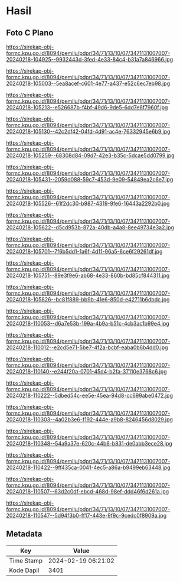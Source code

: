 # Hasil

## Foto C Plano

https://sirekap-obj-formc.kpu.go.id/8094/pemilu/pdpr/34/71/13/10/07/3471131007007-20240218-104925--9932443d-3fed-4e33-84c4-b31a7a846966.jpg

https://sirekap-obj-formc.kpu.go.id/8094/pemilu/pdpr/34/71/13/10/07/3471131007007-20240218-105003--5ea8acef-c601-4e77-a437-e52c6ec7eb98.jpg

https://sirekap-obj-formc.kpu.go.id/8094/pemilu/pdpr/34/71/13/10/07/3471131007007-20240218-105213--e526687b-f4bf-49d6-9de5-6dd7e6f7960f.jpg

https://sirekap-obj-formc.kpu.go.id/8094/pemilu/pdpr/34/71/13/10/07/3471131007007-20240218-105130--42c2df42-04fd-4d91-ac4e-76332945e6b9.jpg

https://sirekap-obj-formc.kpu.go.id/8094/pemilu/pdpr/34/71/13/10/07/3471131007007-20240218-105259--68308d84-09d7-42e3-b35c-5dcae5dd0799.jpg

https://sirekap-obj-formc.kpu.go.id/8094/pemilu/pdpr/34/71/13/10/07/3471131007007-20240218-105431--2059d088-59c7-453d-9e09-54849ea2c6e7.jpg

https://sirekap-obj-formc.kpu.go.id/8094/pemilu/pdpr/34/71/13/10/07/3471131007007-20240218-105526--61f2dc30-b987-4319-9fe6-16443a2292b0.jpg

https://sirekap-obj-formc.kpu.go.id/8094/pemilu/pdpr/34/71/13/10/07/3471131007007-20240218-105622--d5cd953b-872a-40db-a4a8-8ee49734e3a2.jpg

https://sirekap-obj-formc.kpu.go.id/8094/pemilu/pdpr/34/71/13/10/07/3471131007007-20240218-105701--7f6b5dd1-1a6f-4d11-96a5-6ce6f29261df.jpg

https://sirekap-obj-formc.kpu.go.id/8094/pemilu/pdpr/34/71/13/10/07/3471131007007-20240218-105751--89e3f9e6-ab68-4e33-860b-bd85cf844311.jpg

https://sirekap-obj-formc.kpu.go.id/8094/pemilu/pdpr/34/71/13/10/07/3471131007007-20240218-105826--bc81f889-bb9b-41e6-850d-e42711b6dbdc.jpg

https://sirekap-obj-formc.kpu.go.id/8094/pemilu/pdpr/34/71/13/10/07/3471131007007-20240218-110053--d6a7e53b-199a-4b9a-b51c-4cb3ac1b99e4.jpg

https://sirekap-obj-formc.kpu.go.id/8094/pemilu/pdpr/34/71/13/10/07/3471131007007-20240218-110012--e2cd5e71-5be7-4f2a-bcbf-eaba0b6b4dd0.jpg

https://sirekap-obj-formc.kpu.go.id/8094/pemilu/pdpr/34/71/13/10/07/3471131007007-20240218-110140--e244f20a-0701-45d4-b2fa-37110e3768c6.jpg

https://sirekap-obj-formc.kpu.go.id/8094/pemilu/pdpr/34/71/13/10/07/3471131007007-20240218-110222--5dbed54c-ee5e-45ea-94d8-cc699abe0472.jpg

https://sirekap-obj-formc.kpu.go.id/8094/pemilu/pdpr/34/71/13/10/07/3471131007007-20240218-110303--4a02b3e6-f192-444e-a9b8-8246456d8029.jpg

https://sirekap-obj-formc.kpu.go.id/8094/pemilu/pdpr/34/71/13/10/07/3471131007007-20240218-110348--54a9a37e-620c-44b6-b831-de0abb3ece28.jpg

https://sirekap-obj-formc.kpu.go.id/8094/pemilu/pdpr/34/71/13/10/07/3471131007007-20240218-110422--9ff435ca-0041-4ec5-a86a-b9499eb63448.jpg

https://sirekap-obj-formc.kpu.go.id/8094/pemilu/pdpr/34/71/13/10/07/3471131007007-20240218-110507--63d2c0df-ebcd-468d-98ef-ddd46f6d261a.jpg

https://sirekap-obj-formc.kpu.go.id/8094/pemilu/pdpr/34/71/13/10/07/3471131007007-20240218-110547--5d94f3b0-ff17-443e-9f9c-9cedc0f8909a.jpg


## Metadata

| Key        | Value               |
| ---------- | ------------------- |
| Time Stamp | 2024-02-19 06:21:02 |
| Kode Dapil | 3401                |



